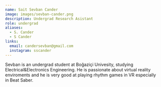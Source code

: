 ```yaml
---
name: Sait Sevban Cander
image: images/sevban-cander.png
description: Undergrad Research Asistant
role: undergrad
aliases:
  - S. Cander
  - S Cander
links:
  email: candersevban@gmail.com
  instagram: sscander
---
```


Sevban is  an undergrad student at Boğaziçi Univesity, studying Electrical&Electronics Engineering. He is passionate about virtual reality enviroments and he is very good at playing rhythm games in VR especially in Beat Saber. 
